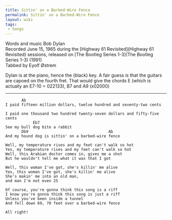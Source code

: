 ```yaml
---
title: Sittin' on a Barbed-Wire Fence
permalink: Sittin' on a Barbed-Wire Fence
layout: wiki
tags:
 - Songs
---
```


Words and music Bob Dylan  
Recorded June 15, 1965 during the [Highway 61
Revisited](Highway 61 Revisited) sessions, released on [The
Bootleg Series 1-3](The Bootleg Series 1-3) (1991)  
Tabbed by Eyolf Østrem

Dylan is at the piano, hence the (black) key. A fair guess is that the
guitars are capoed on the fourth fret. That would give the chords E
(which is actually an E7-10 = 022133), B7 and A9 (x02000)

* * * * *

           Ab
    I paid fifteen million dollars, twelve hundred and seventy-two cents

    I paid one thousand two hundred twenty-seven dollars and fifty-five cents
                Eb7
    See my bull dog bite a rabbit
           Db9                                   Ab
    And my hound dog is sittin' on a barbed-wire fence

    Well, my temperature rises and my feet can't walk so hot
    Yes, my temperature rises and my feet can't walk so hot
    Well, this Arabian doctor comes in, gives me a shot
    But he wouldn't tell me what it was that I got

    Well, this woman I've got, she's killin' me alive
    Yes, this woman I've got, she's killin' me alive
    She's makin' me into an old man,
    and man I'm not even 25

    Of course, you're gonna think this song is a riff
    I know you're gonna think this song is just a riff
    Unless you've been inside a tunnel
    And fell down 69, 70 feet over a barbed-wire fence

    All right!
